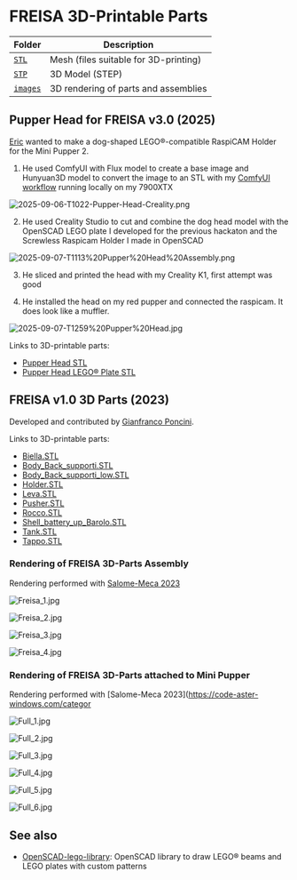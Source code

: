 # FREISA 3D-Printable Parts

| Folder | Description
|--------|-------------
| [`STL`](STL/) | Mesh (files suitable for 3D-printing)
| [`STP`](STP/) | 3D Model (STEP)
| [`images`](images/) | 3D rendering of parts and assemblies

## Pupper Head for FREISA v3.0 (2025)

[Eric](http://github.com/OrsoEric) wanted to make a dog-shaped LEGO&reg;-compatible RaspiCAM Holder for the Mini Pupper 2.

1. He used ComfyUI with Flux model to create a base image and Hunyuan3D model to convert the image to an STL with my [ComfyUI workflow](https://github.com/OrsoEric/HOWTO-ComfyUI#img-to-stl---3d-workflow-hunyuan) running locally on my 7900XTX

![2025-09-06-T1022-Pupper-Head-Creality.png](images/2025-09-06-T1022-Pupper-Head-Creality.png)

2. He used Creality Studio to cut and combine the dog head model with the OpenSCAD LEGO plate I developed for the previous hackaton and the Screwless Raspicam Holder I made in OpenSCAD

![2025-09-07-T1113%20Pupper%20Head%20Assembly.png](images/2025-09-07-T1113%20Pupper%20Head%20Assembly.png)

3. He sliced and printed the head with my Creality K1, first attempt was good

4. He installed the head on my red pupper and connected the raspicam. It does look like a muffler.

![2025-09-07-T1259%20Pupper%20Head.jpg](images/2025-09-07-T1259%20Pupper%20Head.jpg)

Links to 3D-printable parts:

- [Pupper Head STL](STL/Pupper_Head_Hunyuan3D.stl)
- [Pupper Head LEGO&reg; Plate STL](STL/LEGO-4x5.stl)

## FREISA v1.0 3D Parts (2023)

Developed and contributed by [Gianfranco Poncini](https://github.com/@Muwattalli).

Links to 3D-printable parts:

- [Biella.STL](STL/Biella.STL)
- [Body_Back_supporti.STL](STL/Body_Back_supporti.STL)
- [Body_Back_supporti_low.STL](STL/Body_Back_supporti_low.STL)
- [Holder.STL](STL/Holder.STL)
- [Leva.STL](STL/Leva.STL)
- [Pusher.STL](STL/Pusher.STL)
- [Rocco.STL](STL/Rocco.STL)
- [Shell_battery_up_Barolo.STL](STL/Shell_battery_up_Barolo.STL)
- [Tank.STL](STL/Tank.STL)
- [Tappo.STL](STL/Tappo.STL)

### Rendering of FREISA 3D-Parts Assembly

Rendering performed with [Salome-Meca 2023](https://code-aster-windows.com/category/posts/salome_meca-windows/)

![Freisa_1.jpg](images/Freisa_1.jpg)

![Freisa_2.jpg](images/Freisa_2.jpg)

![Freisa_3.jpg](images/Freisa_3.jpg)

![Freisa_4.jpg](images/Freisa_4.jpg)

### Rendering of FREISA 3D-Parts attached to Mini Pupper

Rendering performed with [Salome-Meca 2023](https://code-aster-windows.com/categor

![Full_1.jpg](images/Full_1.jpg)

![Full_2.jpg](images/Full_2.jpg)

![Full_3.jpg](images/Full_3.jpg)

![Full_4.jpg](images/Full_4.jpg)

![Full_5.jpg](images/Full_5.jpg)

![Full_6.jpg](images/Full_6.jpg)

## See also

* [OpenSCAD-lego-library](https://github.com/B-AROL-O/OpenSCAD-lego-library): OpenSCAD library to draw LEGO&reg; beams and LEGO plates with custom patterns

<!-- EOF -->
